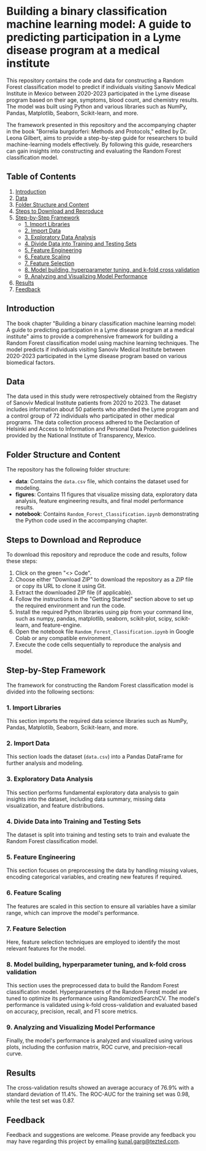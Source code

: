 # Building a binary classification machine learning model: A guide to predicting participation in a Lyme disease program at a medical institute

This repository contains the code and data for constructing a Random Forest classification model to predict if individuals visiting Sanoviv Medical Institute in Mexico between 2020-2023 participated in the Lyme disease program based on their age, symptoms, blood count, and chemistry results. The model was built using Python and various libraries such as NumPy, Pandas, Matplotlib, Seaborn, Scikit-learn, and more.

The framework presented in this repository and the accompanying chapter in the book "Borrelia burgdorferi: Methods and Protocols," edited by Dr. Leona Gilbert, aims to provide a step-by-step guide for researchers to build machine-learning models effectively. By following this guide, researchers can gain insights into constructing and evaluating the Random Forest classification model.

## Table of Contents
1. [Introduction](#introduction)
2. [Data](#data)
3. [Folder Structure and Content](#folder-structure-and-content)
4. [Steps to Download and Reproduce](#steps-to-download-and-reproduce)
5. [Step-by-Step Framework](#step-by-step-framework)
    - [1. Import Libraries](#1-import-libraries)
    - [2. Import Data](#2-import-data)
    - [3. Exploratory Data Analysis](#3-exploratory-data-analysis)
    - [4. Divide Data into Training and Testing Sets](#4-divide-data-into-training-and-testing-sets)
    - [5. Feature Engineering](#5-feature-engineering)
    - [6. Feature Scaling](#6-feature-scaling)
    - [7. Feature Selection](#7-feature-selection)
    - [8. Model building, hyperparameter tuning, and k-fold cross validation](#8-model-building-hyperparameter-tuning-and-k-fold-cross-validation)
    - [9. Analyzing and Visualizing Model Performance](#9-analyzing-and-visualizing-model-performance)
6. [Results](#results)
7. [Feedback](#feedback)

## Introduction

The book chapter "Building a binary classification machine learning model: A guide to predicting participation in a Lyme disease program at a medical institute" aims to provide a comprehensive framework for building a Random Forest classification model using machine learning techniques. The model predicts if individuals visiting Sanoviv Medical Institute between 2020-2023 participated in the Lyme disease program based on various biomedical factors.

## Data

The data used in this study were retrospectively obtained from the Registry of Sanoviv Medical Institute patients from 2020 to 2023. The dataset includes information about 50 patients who attended the Lyme program and a control group of 72 individuals who participated in other medical programs. The data collection process adhered to the Declaration of Helsinki and Access to Information and Personal Data Protection guidelines provided by the National Institute of Transparency, Mexico.

## Folder Structure and Content

The repository has the following folder structure:
- **data**: Contains the `data.csv` file, which contains the dataset used for modeling.
- **figures**: Contains 11 figures that visualize missing data, exploratory data analysis, feature engineering results, and final model performance results.
- **notebook**: Contains `Random_Forest_Classification.ipynb` demonstrating the Python code used in the accompanying chapter.

## Steps to Download and Reproduce

To download this repository and reproduce the code and results, follow these steps:

1. Click on the green "<> Code".
2. Choose either "Download ZIP" to download the repository as a ZIP file or copy its URL to clone it using Git.
3. Extract the downloaded ZIP file (if applicable).
4. Follow the instructions in the "Getting Started" section above to set up the required environment and run the code.
5. Install the required Python libraries using pip from your command line, such as numpy, pandas, matplotlib, seaborn, scikit-plot, scipy, scikit-learn, and feature-engine.
6. Open the notebook file `Random_Forest_Classification.ipynb` in Google Colab or any compatible environment.
7. Execute the code cells sequentially to reproduce the analysis and model.

## Step-by-Step Framework

The framework for constructing the Random Forest classification model is divided into the following sections:

### 1. Import Libraries

This section imports the required data science libraries such as NumPy, Pandas, Matplotlib, Seaborn, Scikit-learn, and more.

### 2. Import Data

This section loads the dataset (`data.csv`) into a Pandas DataFrame for further analysis and modeling.

### 3. Exploratory Data Analysis

This section performs fundamental exploratory data analysis to gain insights into the dataset, including data summary, missing data visualization, and feature distributions.

### 4. Divide Data into Training and Testing Sets

The dataset is split into training and testing sets to train and evaluate the Random Forest classification model.

### 5. Feature Engineering

This section focuses on preprocessing the data by handling missing values, encoding categorical variables, and creating new features if required.

### 6. Feature Scaling

The features are scaled in this section to ensure all variables have a similar range, which can improve the model's performance.

### 7. Feature Selection

Here, feature selection techniques are employed to identify the most relevant features for the model.

### 8. Model building, hyperparameter tuning, and k-fold cross validation

This section uses the preprocessed data to build the Random Forest classification model. Hyperparameters of the Random Forest model are tuned to optimize its performance using RandomizedSearchCV. The model's performance is validated using k-fold cross-validation and evaluated based on accuracy, precision, recall, and F1 score metrics.

### 9. Analyzing and Visualizing Model Performance

Finally, the model's performance is analyzed and visualized using various plots, including the confusion matrix, ROC curve, and precision-recall curve.

## Results

The cross-validation results showed an average accuracy of 76.9% with a standard deviation of 11.4%. The ROC-AUC for the training set was 0.98, while the test set was 0.87. 

## Feedback

Feedback and suggestions are welcome. Please provide any feedback you may have regarding this project by emailing kunal.garg@tezted.com.
